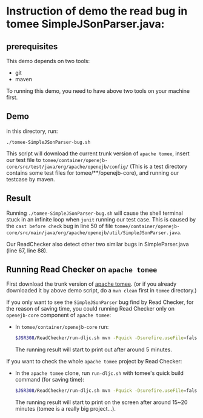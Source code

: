 # Instruction of demo the read bug in tomee SimpleJSonParser.java:

## prerequisites

This demo depends on two tools:

- git
- maven

To running this demo, you need to have above two tools on your machine first.

## Demo

in this directory, run:

```
./tomee-SimpleJSonParser-bug.sh
```

This script will download the current trunk version of `apache tomee`, insert our test file to `tomee/container/openejb-core/src/test/java/org/apache/openejb/config/` (This is a test directory contains some test files for tomee/**/openejb-core), and running our testcase by maven.

## Result

Running `./tomee-SimpleJSonParser-bug.sh` will cause the shell terminal stuck in an infinite loop when `junit` running our test case. This is caused by the `cast before check` bug in line 50 of file `tomee/container/openejb-core/src/main/java/org/apache/openejb/util/SimpleJSonParser.java`.

Our ReadChecker also detect other two similar bugs in SimpleParser.java (line 67, line 88).

## Running Read Checker on `apache tomee`

First download the trunk version of [apache tomee](https://github.com/apache/tomee). (or if you already downloaded it by above demo script, do a `mvn clean` first in `tomee` directory.)

If you only want to see the `SimpleJSonParser` bug find by Read Checker, for the reason of saving time, you could running Read Checker only on `openejb-core` component of `apache tomee`:
- In `tomee/container/openejb-core` run:
  ```bash
  $JSR308/ReadChecker/run-dljc.sh mvn -Pquick -Dsurefire.useFile=false -DdisableXmlReport=true -DuniqueVersion=false -ff -Dassemble -DskipTests -DfailIfNoTests=false install
  ```  
  The running result will start to print out after around 5 minutes.

If you want to check the whole `apache tomee` project by Read Checker:

- In the `apache tomee` clone, run `run-dljc.sh` with tomee's quick build command (for saving time):

  ```bash
  $JSR308/ReadChecker/run-dljc.sh mvn -Pquick -Dsurefire.useFile=false -DdisableXmlReport=true -DuniqueVersion=false -ff -Dassemble -DskipTests -DfailIfNoTests=false install
  ```

  The running result will start to print on the screen after around 15~20 minutes (tomee is a really big project...).

